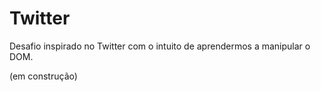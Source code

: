 # Twitter
Desafio inspirado no Twitter com o intuito de aprendermos a manipular o DOM.

(em construção)
